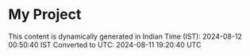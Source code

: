 # My Project

This content is dynamically generated in Indian Time (IST): 2024-08-12 00:50:40 IST
Converted to UTC: 2024-08-11 19:20:40 UTC
